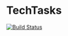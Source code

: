 # TechTasks

[![Build Status](https://travis-ci.org/olegburov/TechTasks.svg?branch=master)](https://travis-ci.org/olegburov/TechTasks)
